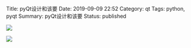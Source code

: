 Title: pyQt设计和该要
Date: 2019-09-09 22:52
Category: qt
Tags: python, pyqt
Summary: pyQt设计和该要
Status: published

![](/docs/blog/static/15680423433939.jpg)

![](/docs/blog/static/15680426024239.png)


